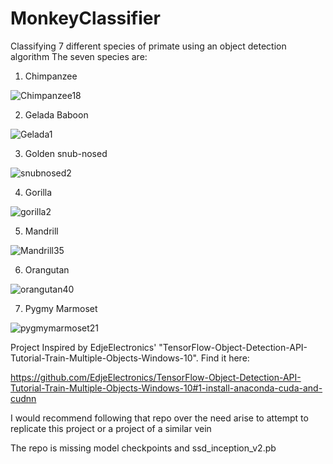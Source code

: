 # MonkeyClassifier
Classifying 7 different species of primate using an object detection algorithm
The seven species are:
1. Chimpanzee

![Chimpanzee18](https://user-images.githubusercontent.com/57527630/123113637-9bac1280-d436-11eb-995b-851254f1517e.jpg)

2. Gelada Baboon

![Gelada1](https://user-images.githubusercontent.com/57527630/123114009-e4fc6200-d436-11eb-9a7a-02fd9ab5b133.jpg)

3. Golden snub-nosed

![snubnosed2](https://user-images.githubusercontent.com/57527630/123114045-ed549d00-d436-11eb-93db-99d28ed1e826.jpg)

4. Gorilla

![gorilla2](https://user-images.githubusercontent.com/57527630/123114081-f5144180-d436-11eb-8949-968f24d3055f.jpg)

5. Mandrill

![Mandrill35](https://user-images.githubusercontent.com/57527630/123114130-fe9da980-d436-11eb-863b-cd79ffba3032.jpg)

6. Orangutan

![orangutan40](https://user-images.githubusercontent.com/57527630/123114178-0bba9880-d437-11eb-926e-f4d7a41ceb45.jpg)

7. Pygmy Marmoset

![pygmymarmoset21](https://user-images.githubusercontent.com/57527630/123114207-11b07980-d437-11eb-9125-0bd5a769db51.png)

Project Inspired by EdjeElectronics' "TensorFlow-Object-Detection-API-Tutorial-Train-Multiple-Objects-Windows-10". Find it here:

https://github.com/EdjeElectronics/TensorFlow-Object-Detection-API-Tutorial-Train-Multiple-Objects-Windows-10#1-install-anaconda-cuda-and-cudnn

I would recommend following that repo over the need arise to attempt to replicate this project or a project of a similar vein

The repo is missing model checkpoints and ssd_inception_v2.pb
